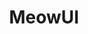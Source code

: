 ---
layout: home

title: MeowUI
titleTemplate: 对现有UI组件库的补充

hero:
  name: Meow-UI
  text: 定制化个人UI组件库
  image:
    src: /static/images/icon.png
    alt: Cat
  actions:
  - theme: brand
    text: 开始探索
    link: /guide/
  - theme: alt
    text: GitHub
    link: https://github.com/catwatermelon/meow-ui



features:
  - icon: 🎉
    title: 最新流行技术栈
    details: Vue3+TS+Vite给你不一样的开发体验
  - icon: 👨🏻‍💻
    title: 高水准的代码规范
    details: 代码规范完善，代码结构清晰
  - icon: 🎈
    title: 丰富的插件
    details: 常见的Web端插件示例实现
  - icon: 🥷🏻
    title: 按需加载
    details: 用多少给多少，速度飞快
  - icon: 📦
    title: 组件封装
    details: 对使用频率较高的UI组件进行二次封装，满足更多业务需求
  - icon: 🥰
    title: UI风格
    details: 让你惊艳的UI设计，有点意思
---